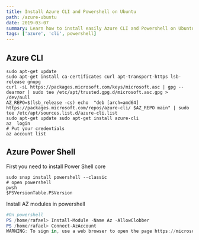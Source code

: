 ```yaml
---
title: Install Azure CLI and Powershell on Ubuntu
path: /azure-ubuntu
date: 2019-03-07
summary: Learn how to install easily Azure CLI and Powershell on Ubuntu.
tags: ['azure', 'cli', powershell]
---
```


## Azure CLI

```shell
sudo apt-get update
sudo apt-get install ca-certificates curl apt-transport-https lsb-release gnupg
curl -sL https://packages.microsoft.com/keys/microsoft.asc | gpg --dearmor | sudo tee /etc/apt/trusted.gpg.d/microsoft.asc.gpg > /dev/null
AZ_REPO=$(lsb_release -cs) echo  "deb [arch=amd64] https://packages.microsoft.com/repos/azure-cli/ $AZ_REPO main" | sudo tee /etc/apt/sources.list.d/azure-cli.list
sudo apt-get update sudo apt-get install azure-cli
az  login
# Put your credentials
az account list
```

## Azure Power Shell

First you need to install Power Shell core

```shell
sudo snap install powershell --classic
# open powershell
pwsh
$PSVersionTable.PSVersion
```

Install AZ modules in powershell

```powershell
#On powershell
PS /home/rafael> Install-Module -Name Az -AllowClobber
PS /home/rafael> Connect-AzAccount
WARNING: To sign in, use a web browser to open the page https://microsoft.com/devicelogin and enter the code BRNLELLJN to authenticate.
```
